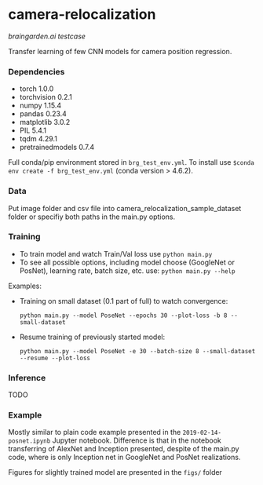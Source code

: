# camera-relocalization 
_braingarden.ai testcase_


Transfer learning of few CNN models for camera position regression.

### Dependencies
- torch 1.0.0
- torchvision 0.2.1
- numpy 1.15.4
- pandas 0.23.4
- matplotlib 3.0.2
- PIL 5.4.1
- tqdm 4.29.1
- pretrainedmodels 0.7.4

Full conda/pip environment stored in `brg_test_env.yml`. To install use `$conda env create -f brg_test_env.yml` 
(conda version > 4.6.2).

### Data

Put image folder and csv file into camera_relocalization_sample_dataset folder or specifiy both paths in the main.py options.

### Training

- To train model and watch Train/Val loss use `python main.py`
- To see all possible options, including model choose (GoogleNet or PosNet), learning rate, batch size, etc. use: `python main.py --help`

Examples:
- Training on small dataset (0.1 part of full) to watch convergence:
  ```
  python main.py --model PoseNet --epochs 30 --plot-loss -b 8 --small-dataset
  ```

- Resume training of previously started model:
  ```
  python main.py --model PoseNet -e 30 --batch-size 8 --small-dataset --resume --plot-loss
  ```
### Inference

TODO

### Example

Mostly similar to plain code example presented in the `2019-02-14-posnet.ipynb` Jupyter notebook. 
Difference is that in the notebook transferring of AlexNet and Inception presented, despite of the main.py code, where is 
only Inception net in GoogleNet and PosNet realizations.

Figures for slightly trained model are presented in the `figs/` folder 
